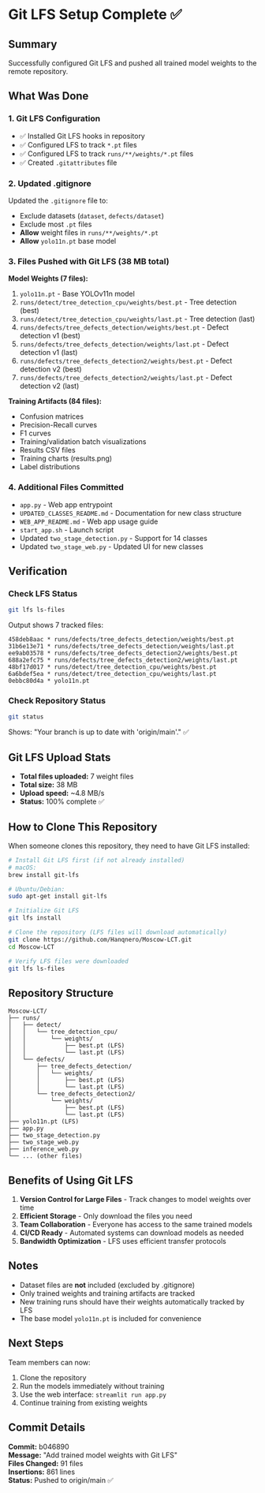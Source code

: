 # Git LFS Setup Complete ✅

## Summary

Successfully configured Git LFS and pushed all trained model weights to the remote repository.

## What Was Done

### 1. Git LFS Configuration
- ✅ Installed Git LFS hooks in repository
- ✅ Configured LFS to track `*.pt` files
- ✅ Configured LFS to track `runs/**/weights/*.pt` files
- ✅ Created `.gitattributes` file

### 2. Updated .gitignore
Updated the `.gitignore` file to:
- Exclude datasets (`dataset`, `defects/dataset`)
- Exclude most `.pt` files
- **Allow** weight files in `runs/**/weights/*.pt`
- **Allow** `yolo11n.pt` base model

### 3. Files Pushed with Git LFS (38 MB total)

**Model Weights (7 files):**
1. `yolo11n.pt` - Base YOLOv11n model
2. `runs/detect/tree_detection_cpu/weights/best.pt` - Tree detection (best)
3. `runs/detect/tree_detection_cpu/weights/last.pt` - Tree detection (last)
4. `runs/defects/tree_defects_detection/weights/best.pt` - Defect detection v1 (best)
5. `runs/defects/tree_defects_detection/weights/last.pt` - Defect detection v1 (last)
6. `runs/defects/tree_defects_detection2/weights/best.pt` - Defect detection v2 (best)
7. `runs/defects/tree_defects_detection2/weights/last.pt` - Defect detection v2 (last)

**Training Artifacts (84 files):**
- Confusion matrices
- Precision-Recall curves
- F1 curves
- Training/validation batch visualizations
- Results CSV files
- Training charts (results.png)
- Label distributions

### 4. Additional Files Committed
- `app.py` - Web app entrypoint
- `UPDATED_CLASSES_README.md` - Documentation for new class structure
- `WEB_APP_README.md` - Web app usage guide
- `start_app.sh` - Launch script
- Updated `two_stage_detection.py` - Support for 14 classes
- Updated `two_stage_web.py` - Updated UI for new classes

## Verification

### Check LFS Status
```bash
git lfs ls-files
```

Output shows 7 tracked files:
```
458deb8aac * runs/defects/tree_defects_detection/weights/best.pt
31b6e13e71 * runs/defects/tree_defects_detection/weights/last.pt
ee9ab03578 * runs/defects/tree_defects_detection2/weights/best.pt
688a2efc75 * runs/defects/tree_defects_detection2/weights/last.pt
48bf17d017 * runs/detect/tree_detection_cpu/weights/best.pt
6a6bdef5ea * runs/detect/tree_detection_cpu/weights/last.pt
0ebbc80d4a * yolo11n.pt
```

### Check Repository Status
```bash
git status
```

Shows: "Your branch is up to date with 'origin/main'." ✅

## Git LFS Upload Stats

- **Total files uploaded:** 7 weight files
- **Total size:** 38 MB
- **Upload speed:** ~4.8 MB/s
- **Status:** 100% complete ✅

## How to Clone This Repository

When someone clones this repository, they need to have Git LFS installed:

```bash
# Install Git LFS first (if not already installed)
# macOS:
brew install git-lfs

# Ubuntu/Debian:
sudo apt-get install git-lfs

# Initialize Git LFS
git lfs install

# Clone the repository (LFS files will download automatically)
git clone https://github.com/Hanqnero/Moscow-LCT.git
cd Moscow-LCT

# Verify LFS files were downloaded
git lfs ls-files
```

## Repository Structure

```
Moscow-LCT/
├── runs/
│   ├── detect/
│   │   └── tree_detection_cpu/
│   │       └── weights/
│   │           ├── best.pt (LFS)
│   │           └── last.pt (LFS)
│   └── defects/
│       ├── tree_defects_detection/
│       │   └── weights/
│       │       ├── best.pt (LFS)
│       │       └── last.pt (LFS)
│       └── tree_defects_detection2/
│           └── weights/
│               ├── best.pt (LFS)
│               └── last.pt (LFS)
├── yolo11n.pt (LFS)
├── app.py
├── two_stage_detection.py
├── two_stage_web.py
├── inference_web.py
└── ... (other files)
```

## Benefits of Using Git LFS

1. **Version Control for Large Files** - Track changes to model weights over time
2. **Efficient Storage** - Only download the files you need
3. **Team Collaboration** - Everyone has access to the same trained models
4. **CI/CD Ready** - Automated systems can download models as needed
5. **Bandwidth Optimization** - LFS uses efficient transfer protocols

## Notes

- Dataset files are **not** included (excluded by .gitignore)
- Only trained weights and training artifacts are tracked
- New training runs should have their weights automatically tracked by LFS
- The base model `yolo11n.pt` is included for convenience

## Next Steps

Team members can now:
1. Clone the repository
2. Run the models immediately without training
3. Use the web interface: `streamlit run app.py`
4. Continue training from existing weights

## Commit Details

**Commit:** b046890  
**Message:** "Add trained model weights with Git LFS"  
**Files Changed:** 91 files  
**Insertions:** 861 lines  
**Status:** Pushed to origin/main ✅
